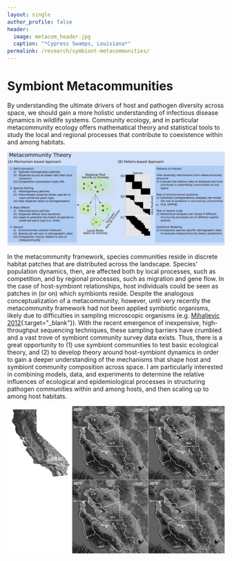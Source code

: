 ```yaml
---
layout: single
author_profile: false
header:
  image: metacom_header.jpg
  caption: "*Cypress Swamps, Louisiana*"
permalink: /research/symbiont-metacommunities/
---
```


# Symbiont Metacommunities

By understanding the ultimate drivers of host and pathogen diversity across space, we should gain a more holistic understanding of infectious disease dynamics in wildlife systems. Community ecology, and in particular metacommunity ecology offers mathematical theory and statistical tools to study the local and regional processes that contribute to coexistence within and among habitats. 

![Metacom1](/images/research/metacom1.jpg)

In the metacommunity framework, species communities reside in discrete habitat patches that are distributed across the landscape. Species' population dynamics, then, are affected both by local processes, such as competition, and by regional processes, such as migration and gene flow. In the case of host-symbiont relationships, host individuals could be seen as patches in (or on) which symbionts reside. Despite the analogous conceptualization of a metacommunity, however, until very recently the metacommunity framework had not been applied symbiotic organisms, likely due to difficulties in sampling microscopic organisms (e.g. [Mihaljevic  2012](https://drive.google.com/open?id=0B9UsfqlH3_y1RWcxNUROTzVXdkU){:target="_blank"}). With the recent emergence of inexpensive, high-throughput sequencing techniques, these sampling barriers have crumbled and a vast trove of symbiont community survey data exists. Thus, there is a great opportunity to (1) use symbiont communities to test basic ecological theory, and (2) to develop theory around host-symbiont dynamics in order to gain a deeper understanding of the mechanisms that shape host and symbiont community composition across space. I am particularly interested in combining models, data, and experiments to determine the relative influences of ecological and epidemiological processes in structuring pathogen communities within and among hosts, and then scaling up to among host habitats. 

![Metacom2](/images/research/metacom2.jpg "Sampling amphibian hosts from wetlands in the Bay Area of California")